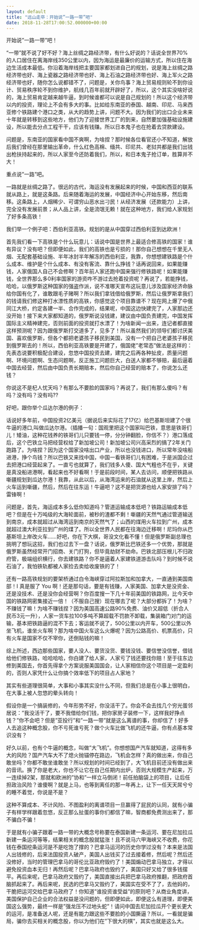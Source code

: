```yaml
---
layout: default
title: "远山走卒：开始说”一路一带”吧"
date: 2018-11-28T17:00:52.000000+00:00
---
```


开始说”一路一带”吧！

“一带”就不说了好不好？海上丝绸之路经济带，有什么好说的？话说全世界70%的人口居住在离海岸线350公里以内，因为海运是最廉价的运输方式，所以住在海边生活成本最低。你沿着海岸线把主要国家都划进自己的规划，说是海上丝绸之路经济带也好、海上瓷器之路经济带也好、海上石油之路经济带也好、海上军火之路经济带也好，随你怎么说都错不了，问题是，关你鸟事？海上贸易规则轮不到你设计、贸易秩序轮不到你维护，航线几百年前就开辟好了，所以，这个其实没啥好说的，海上贸易肯定越来越牛逼，到时候谁都可以说是自己规划的！所以这个经济带以内的投资，理论上不会有多大的事。比如给东南亚的泰国、越南、印尼、马来西亚修个铁路建个港口之类，从大的趋势上讲，问题不大。因为我们的出口企业未来十年就是转移到这些地方，他们为了迎接世界工厂的到来，自然要加强基础设施建设，所以能去分点工程干干，应该有钱赚。所以日本鬼子也在抢着去贷款建设。

问题是，东南亚的国家看中国不爽啊，为啥捏？那时候各位看官还小不知道，解放后我们曾经在那里输出革命，什么红色高棉、缅共、印尼共、老挝共都是我们出钱出枪扶持起来的，所以人家至今还防着我们，所以，和日本鬼子抢订单，胜算并不大！

重点说”一路”吧。

一路就是丝绸之路了。很远的古代，海运没有发展起来的时候，中国和西亚的联系就从路上，就是这条路。后来随着海运的发展，中国经济中心开始东移，然后南移。这条路上，人烟稀少、可谓穷山恶水出刁民！从经济发展（还款能力）上讲，完全没有发展前景；从人品上讲，全是流氓无赖！就在这种地方，我们给人家规划了好多条高铁！

我们举一个例子吧：西伯利亚高铁。规划的是从中国穿过西伯利亚到达欧洲！

首先我们看一下高铁是个什么玩意儿：话说中国是世界上最适合修高铁的国家！谁有异议？没有吧？但即便如此，我们的高铁也是亏损的！那你自己想想在千里无人烟、无配套基础设施、半年冰封半年解冻的西伯利亚，我靠，你想想建铁路是个什么成本、维护是个什么成本、有没有客流、靠什么挣钱？话再说回来，如果能赚钱，人家俄国人自己不会修啊？百年前人家还跑中国来强行修铁路呢！如果能赚钱，全世界那么多0利率国家的游资咋不游过去抢着投资呢？再说了，若能挣钱，哈哈，以俄罗斯这种国家的强盗作派，说不准哪天宣布这玩意儿涉及国家经济命脉给你国有化了，谁敢跟毛子赌啊？所以我们拿钱借给俄罗斯，然后让俄罗斯拿我们的钱请我们修这种打水漂性质的高铁，你感觉这个项目靠谱不？现在网上爆了中俄同江大桥，约定各建一半、合作完成的，结果呢，中国这边快建完了，人家那边还没开始！接下来大家都知道的，俄罗斯说没钱建，建议由中国负责建完，中国发挥国际主义精神建完，否则前面的投资就打水漂了！为啥新闻一出来，连记者都直接这样预测呢？因为跟俄罗斯打交道多了，见多了！所以虽然我们的领导们都讨厌美国、喜欢俄罗斯，但各个都把老婆孩子移民到美国，没有一个把自己老婆孩子移民到俄罗斯去的！所以，西伯利亚高铁要是开建了，俄国佬”老常态”做法是这样的：先表态说要积极配合建设，忽悠中国投资去建，建完之后再各种扯皮，质量问题啊、环境问题啊、生态问题啊，反正施工问题巨大，白送人家都不够赔，最后逼着中国去经营，然后由中国负责长期赔本，然后你自己经营的赔本了，你说怎么还钱？

你说这不是杞人忧天吗？有那么不要脸的国家吗？再说了，我们有那么傻吗？有吗？没有吗？没有吗??

好吧，跟你举个瓜达尔港的例子：

话说好多年前，中国投资2亿美元（据说后来实际花了17亿）给巴基斯坦建了个很牛逼的港口,叫做瓜达尔港。（插播一句：国观里把这个国家叫巴铁，意思是铁哥们儿！矮油，这种花钱养的铁哥们儿只要钱一停，分分钟翻脸，你信不？）港口落成后，这个巴铁立马把经营权给了新加坡公司！新加坡公司兴高采烈的搞了2年关门跑路了。为啥捏？因为这个国家没啥出口产业，所以也没钱进口，所以常年没啥船进港，挣个鸟钱？所以巴铁又来找中国，中国一看铁哥们儿有困难，于是派国企过去把港口经营起来了。一直亏也就算了，我们钱多人傻、国大气粗也不在乎，关键是真没船进港啊，看起来也不好看啊！于是前段时间，某人去访问，顺便把铁路从噺疆规划到瓜达尔港！我靠，从此以后，从海湾运来的石油就从这里上岸，然后上火车运到噺疆，然后，然后在往东运！牛逼吧？这不是把货源也给人家安排了吗？雷锋啊！

问题是，首先，海运成本多么低你知道吗？管道运输成本低吧？铁路运输成本低吧？但是在十万吨级的大海轮面前，被秒的渣都不剩！噺疆的天然气通过管道输送到南京，成本就超过从海湾运到南京的天然气了；山西的煤用火车拉到广州，成本就超过澳大利亚拉到广州的煤了。所以全世界人民都在往海边迁移啊！尼玛你从巴基斯坦上岸改火车……好吧，你在下大棋，哥没文化看不懂！但是俄罗斯副总理也挑明了想玩这招，我们也过去下一盘？话说，俄罗斯比巴铁还多一个优势，那就是俄罗斯虽然经常开门招商、关门打狗，但毕竟劫财不劫命。巴铁北部压根儿不归政府管，极端组织横行，你去建铁路？你不是逼着人家建铁道游击队吗？到时候不说石油了，我怕铁轨都被人家捡去卖给收废铁的了！

还有一路高铁规划的要架桥通过白令海峡穿过阿拉斯加和加拿大，一直通到美国南部！I 真是服了 You 啊！还是那句话，要是有钱赚，人家美国、加拿大是没资金、还是没技术、还是没你会经营啊？你百度搜一下几十年前美国的铁路网，比今天中国的铁路网密集接近一倍！（不服自己搜）现在哪去了呢？大部分都拆了！为啥？不赚钱了嘛！为啥不赚钱捏？因为美国高速公路90%免费、油价又超低（折合人民币3元一升），人家一货车拉100多吨不算超载不罚款不卸载，集装箱门对门的运输，基本把铁路逼的混不下去；客运就不说了，500公里以内开车，500公里以外坐飞机，谁坐火车啊？那为啥中国火车这么火爆呢？因为公路高价、机票高价，只有火车是国家不仅不宰你，还倒贴钱的嘛！

综上所述，西边那些国家，要人没人、要货没货、要钱没钱、要信誉没信誉，借钱给他们修铁路，哈哈哈哈，你白建了给人家，人家亏了钱还要找你赔！至于往东边修到美国去，你首先得拿个方案说服美国国会，让人家相信你这个项目是一定盈利的，否则人家凭什么让你搞个效率低下的项目占人家地？

其实有些道理很简单，大事和小事其实没什么不同，但我们总是在小事上很明白，在大事上被人忽悠的晕头转向！

假设你是一个搞装修的，今年形势不好，你没活干了。你会不会去找几个穷光蛋邻居说：”我没活干了，要不我借给你们钱，把你家房子装修一下，这样我好挣点钱？”你不会吧？但是”亚投行”和”一路一带”就是这么离谱的事，你却信了！好多人去追这种概念股，你不亏死谁亏死？做个火车比做飞机的还牛逼，你有点基本常识没有？

好久以前，也有个牛逼的概念，叫做”大飞机”。你想想国产汽车就知道，这得有多大的风险？国产汽车大不了熄火抛锚停在路边，飞机会怎样？真的做出来，你自己敢坐吗？你都不敢坐谁敢坐？所以规划的时间已经到了，大飞机目前还没有做出来的音讯。换了你是老大，你也不让它在自己任期内出炉，否则大规模生产起来，万一连续掉2架，那就和欧洲的”协和”一样立马倒闭！前任拍脑袋上的项目，让后任担政治风险？谁傻啊？就是上马，也等到离任的那一年再上，让下一任天天屌兮兮的睡不着觉，你说是不是？

这种不算成本、不计风险、不图盈利的离谱项目一旦赢得了屁民的认同，就有小骗子有样学样跟着忽悠，反正那么扯蛋的事你们都信了嘛，智商都免费测出来了，那不骗白不骗！

于是就有小骗子跟着一路一带的大概念号称要在泰国新建一条运河、要在尼加拉瓜新建一条运河等等，结果相关的概念股就猛涨！且不说马六甲海峡又不收费，你花钱在泰国挖条运河是不是吃饱了撑的？巴拿马运河的历史你学过没有？本来是法国人出钱修的，后来法国投资人破产，美国人出钱买了过去接着修，然后呢？然后还没修好，当时的管理巴拿马的哥伦比亚政府毁约了！美国煽动巴拿马独立，才得以避免投资血本无归！再然后呢？巴拿马政府也毁约了，美国只好又给了很多钱摆平。再后来呢，巴拿马政府又毁约了，美国直接出兵把巴拿马政府推翻，把政府首脑抓起来了。再后来呢，民选的巴拿马又毁约了，美国实在受不了了，去他妈的，干脆把运河交给巴拿马政府了！你知道”谁投资谁受益”的原则吧？从商业角度讲，美国保护自己企业的合法权益是没问题的，但即便如此，即便这么有道理，即便美国这么强势，最终一样是”强龙压不过地头蛇”！请问中国去尼加拉瓜开个更长更大的运河，是准备送人呢，还是有能力跟这些不要脸的小国撕逼？所以，一看就是骗局，骗你去买相关的概念股，你以为他们在”下很大的棋”，其实也就是这么大。

